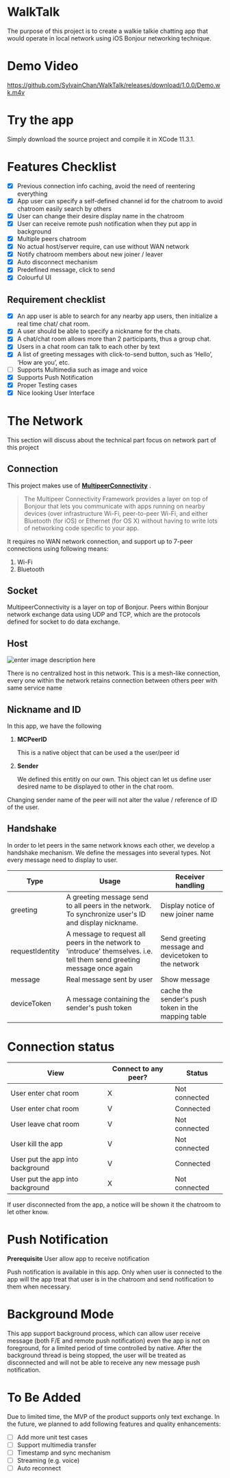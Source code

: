 
# WalkTalk

The purpose of this project is to create a walkie talkie chatting app that would operate in local network using iOS Bonjour networking technique.

# Demo Video
https://github.com/SylvainChan/WalkTalk/releases/download/1.0.0/Demo.wk.m4v

# Try the app
Simply download the source project and compile it in XCode 11.3.1.

# Features Checklist
 - [x] Previous connection info caching, avoid the need of reentering everything
 - [x] App user can specify a self-defined channel id for the chatroom to avoid chatroom easily search by others
 - [x] User can change their desire display name in the chatroom
 - [x] User can receive remote push notification when they put app in background
 - [x] Multiple peers chatroom
 - [x] No actual host/server require, can use without WAN network
 - [x] Notify chatroom members about new joiner / leaver
 - [x] Auto disconnect mechanism
 - [x] Predefined message, click to send
 - [x] Colourful UI

## Requirement checklist
 - [x] An app user is able to search for any nearby app users, then initialize a real time chat/ chat room.
 - [x] A user should be able to specify a nickname for the chats.
 - [x] A chat/chat room allows more than 2 participants, thus a group chat.
 - [x] Users in a chat room can talk to each other by text
 - [x] A list of greeting messages with click-to-send button, such as ‘Hello’, ‘How are you’, etc.
 - [ ] Supports Multimedia such as image and voice
 - [x] Supports Push Notification
 - [x] Proper Testing cases
 - [x] Nice looking User Interface

# The Network
This section will discuss about the technical part focus on network part of this project

## **Connection**

 This project makes use of **[MultipeerConnectivity](https://developer.apple.com/documentation/multipeerconnectivity)**  . 
> The Multipeer Connectivity Framework provides a layer on top of Bonjour that lets you communicate with apps running on nearby devices (over infrastructure Wi-Fi, peer-to-peer Wi-Fi, and either Bluetooth (for iOS) or Ethernet (for OS X) without having to write lots of networking code specific to your app.

It requires no WAN network connection, and support up to 7-peer connections using following means:
 1. Wi-Fi
 2. Bluetooth

## **Socket**

MultipeerConnectivity is a layer on top of Bonjour. Peers within Bonjour network exchange data using UDP and TCP, which are the protocols defined for socket to do data exchange.

## **Host**

![enter image description here](https://developer.apple.com/library/archive/documentation/Cocoa/Conceptual/NetServices/Art/bonjour_intro_2x.png)

There is no centralized host in this network. This is a mesh-like connection, every one within the network retains connection between others peer with same service name

## **Nickname and ID**

In this app, we have the following

 1. **MCPeerID** 
 
	 This is a native object that can be used a the user/peer id
	 
 2. **Sender**
 
	 We defined this entitly on our own. This object can let us define user desired name to be displayed to other in the chat room.

Changing sender name of the peer will not alter the value / reference of ID of the user.

## Handshake
In order to let peers in the same network knows each other, we develop a handshake mechanism. 
We define the messages into several types. Not every message need to display to user.

| Type | Usage | Receiver handling |
|--|--|--|
| greeting | A greeting message send to all peers in the network. To synchronize user's ID and display nickname. |Display notice of new joiner name|
| requestIdentity | A message to request all peers in the network to 'introduce' themselves. i.e. tell them send greeting message once again |Send greeting message and devicetoken to the network|
| message | Real message sent by user |Show message|
| deviceToken | A message containing the sender's push token | cache the sender's push token in the mapping table |


# Connection status
| View | Connect to any peer? |Status |
|--|--|--|
| User enter chat room | X | Not connected |
| User enter chat room | V | Connected |
| User leave chat room | V | Not connected |
| User kill the app | V | Not connected |
| User put the app into background | V | Connected |
| User put the app into background | X | Not connected |

If user disconnected from the app,  a notice will be shown it the chatroom to let other know.

# Push Notification
**Prerequisite**
User allow app to receive notification

Push notification is available in this app. Only when user is connected to the app will the app treat that user is in the chatroom and send notification to them when necessary.

# Background Mode
This app support background process, which can allow user receive message (both F/E and remote push notification) even the app is not on foreground, for a limited period of time controlled by native. After the background thread is being stopped, the user will be treated as disconnected and will not be able to receive any new message push notification.

# To Be Added
Due to limited time, the MVP of the product supports only text exchange. In the future, we planned to add following features and quality enhancements:

 - [ ] Add more unit test cases
 - [ ] Support multimedia transfer
 - [ ] Timestamp and sync mechanism
 - [ ] Streaming (e.g. voice)
 - [ ] Auto reconnect
